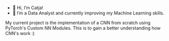- 👋 Hi, I’m Catja!
- 👀 I’m a Data Analyst and currently improving my Machine Learning skills.

My current project is the implementation of a CNN from scratch using PyTorch's Custom NN Modules.
This is to gain a better understanding how CNN's work :) 

<!---
BartelsC/BartelsC is a ✨ special ✨ repository because its `README.md` (this file) appears on your GitHub profile.
You can click the Preview link to take a look at your changes.
--->
